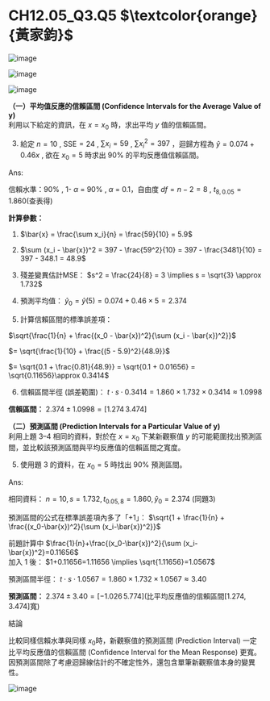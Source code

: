 # **CH12.05_Q3.Q5** $\textcolor{orange}{黃家鈞}$

![image](https://github.com/user-attachments/assets/e408d551-5732-41c3-a89b-d8ffa02ce67b)

![image](https://github.com/user-attachments/assets/81c6a658-8d63-48f8-9731-9667fa6ff4ed)

![image](https://github.com/user-attachments/assets/4f7d09c5-4843-4500-8e57-c08d8bce4bac)


**（一）平均值反應的信賴區間 (Confidence Intervals for the Average Value of y)**  
利用以下給定的資訊，在 $x = x_0$ 時，求出平均 $y$ 值的信賴區間。  

3. 給定 $n = 10$ , $\text{SSE} = 24$ ,  $\sum{x_i} = 59$ , $\sum{x_i^2} = 397$ ，迴歸方程為 $\hat{y} = 0.074 + 0.46x$ , 欲在 $x_0 = 5$ 時求出 90% 的平均反應值信賴區間。

Ans:

信賴水準：90% , 1- $\alpha$ = 90% , $\alpha$ =  0.1，自由度 $df = n - 2 = 8$ , $t_{8,0.05} = 1.860$(查表得)

**計算參數：**  

1. $\bar{x} = \frac{\sum x_i}{n} = \frac{59}{10} = 5.9$

2. $\sum (x_i - \bar{x})^2 = 397 - \frac{59^2}{10} = 397 - \frac{3481}{10} = 397 - 348.1 = 48.9$

3. 殘差變異估計MSE： $s^2 = \frac{24}{8} = 3 \implies s = \sqrt{3} \approx 1.732$

4. 預測平均值： $\hat{y}_0 = \hat{y}(5) = 0.074 + 0.46 \times 5 = 2.374$

5. 計算信賴區間的標準誤差項：

$\sqrt{\frac{1}{n} + \frac{(x_0 - \bar{x})^2}{\sum (x_i - \bar{x})^2}}$
   
$= \sqrt{\frac{1}{10} + \frac{(5 - 5.9)^2}{48.9}}$

$= \sqrt{0.1 + \frac{0.81}{48.9}} = \sqrt{0.1 + 0.01656} = \sqrt{0.11656}\approx 0.3414$
   
6. 信賴區間半徑 (誤差範圍)： $t \cdot s \cdot 0.3414 = 1.860 \times 1.732 \times 0.3414 \approx 1.0998$

**信賴區間：** $2.374 \pm 1.0998 = [1.274\, 3.474]$


**（二）預測區間 (Prediction Intervals for a Particular Value of y)**  
利用上題 3–4 相同的資料，對於在 $x = x_0$ 下某新觀察值 $y$ 的可能範圍找出預測區間，並比較該預測區間與平均反應值的信賴區間之寬度。  

5. 使用題 3 的資料，在 $x_0 = 5$ 時找出 90% 預測區間。  

Ans:

相同資料： $n=10, s=1.732, t_{0.05,8}=1.860, \hat{y}_0=2.374$ (同題3)

預測區間的公式在標準誤差項內多了「+1」： $\sqrt{1 + \frac{1}{n} + \frac{(x_0-\bar{x})^2}{\sum (x_i-\bar{x})^2}}$

前題計算中 $\frac{1}{n}+\frac{(x_0-\bar{x})^2}{\sum (x_i-\bar{x})^2}=0.11656$  
加入 1 後： $1+0.11656=1.11656 \implies \sqrt{1.11656}=1.0567$

預測區間半徑： $t \cdot s \cdot 1.0567 = 1.860 \times 1.732 \times 1.0567 \approx 3.40$

**預測區間：** $2.374 \pm 3.40 = [-1.026\, 5.774]$(比平均反應值的信賴區間[1.274, 3.474]寬)

結論

比較同樣信賴水準與同樣 $x_0$時，新觀察值的預測區間 (Prediction Interval) 一定比平均反應值的信賴區間 (Confidence Interval for the Mean Response) 更寬。因預測區間除了考慮迴歸線估計的不確定性外，還包含單筆新觀察值本身的變異性。

![image](https://github.com/user-attachments/assets/27d6a7e1-f5b0-478a-b671-38ff4978cc57)

